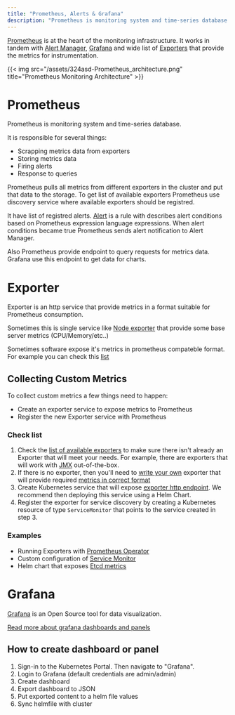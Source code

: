 ```yaml
---
title: "Prometheus, Alerts & Grafana"
description: "Prometheus is monitoring system and time-series database that works together with Grafana and Alert Manage to provide an end-to-end monitoring platform for Kubernetes."
---
```

 [Prometheus](https://prometheus.io) is at the heart of the monitoring infrastructure. It works in tandem with [Alert Manager](https://prometheus.io/docs/alerting/alertmanager/), [Grafana](https://grafana.com/) and wide list of [Exporters](https://prometheus.io/docs/instrumenting/exporters/) that provide the metrics for instrumentation.

{{< img src="/assets/324asd-Prometheus_architecture.png" title="Prometheus Monitoring Architecture" >}}

# Prometheus

Prometheus is monitoring system and time-series database.

It is responsible for several things:
* Scrapping metrics data from exporters
* Storing metrics data
* Firing alerts
* Response to queries

Prometheus pulls all metrics from different exporters in the cluster and put that data to the storage.
To get list of available exporters Prometheus use discovery service where available exporters should be registred.

It have list of registred alerts. [Alert](https://prometheus.io/docs/prometheus/latest/configuration/alerting_rules/) is a rule with describes alert conditions based on Prometheus expression language expressions.
When alert conditions became true Prometheus sends alert notification to Alert Manager.

Also Prometheus provide endpoint to query requests for metrics data. Grafana use this endpoint to get data for charts.

# Exporter

Exporter is an http service that provide metrics in a format suitable for Prometheus consumption.

Sometimes this is single service like
[Node exporter](https://github.com/prometheus/node_exporter) that provide some base server metrics (CPU/Memory/etc..)

Sometimes software expose it's metrics in prometheus compateble format. For example you can check this [list](https://prometheus.io/docs/instrumenting/exporters/#software-exposing-prometheus-metrics)

## Collecting Custom Metrics

To collect custom metrics a few things need to happen:
* Create an exporter service to expose metrics to Prometheus
* Register the new Exporter service with Prometheus

### Check list

1. Check the [list of available exporters](https://prometheus.io/docs/instrumenting/exporters) to make sure there isn't already an Exporter that will meet your needs. For example, there are exporters that will work with [JMX](https://github.com/prometheus/jmx_exporter) out-of-the-box.
2. If there is no exporter, then you'll need to [write your own](https://prometheus.io/docs/instrumenting/writing_exporters/) exporter that will provide required [metrics in correct format](https://prometheus.io/docs/instrumenting/exposition_formats/)
3. Create Kubernetes service that will expose [exporter http endpoint](https://kubernetes.io/docs/concepts/services-networking/service). We recommend then deploying this service using a Helm Chart.
4. Register the exporter for service discovery by creating a Kubernetes resource of type `ServiceMonitor` that points to the service created in step 3.

### Examples

* Running Exporters with [Prometheus Operator](https://coreos.com/operators/prometheus/docs/latest/user-guides/running-exporters.html)
* Custom configuration of [Service Monitor](https://coreos.com/operators/prometheus/docs/latest/custom-configuration.html)
* Helm chart that exposes [Etcd metrics](https://github.com/coreos/prometheus-operator/tree/master/helm/exporter-kube-etcd)

# Grafana

[Grafana](http://docs.grafana.org/guides/basic_concepts/) is an Open Source tool for data visualization.

[Read more about grafana dashboards and panels](http://docs.grafana.org/features/panels/graph/)

## How to create dashboard or panel

1. Sign-in to the Kubernetes Portal. Then navigate to "Grafana".
2. Login to Grafana (default credentials are admin/admin)
2. Create dashboard
3. Export dashboard to JSON
4. Put exported content to a helm file values
5. Sync helmfile with cluster
